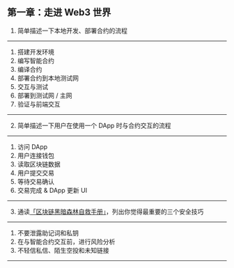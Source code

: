 ## 第一章：走进 Web3 世界

1. 简单描述一下本地开发、部署合约的流程

---

1. 搭建开发环境
2. 编写智能合约
3. 编译合约
4. 部署合约到本地测试网
5. 交互与测试
6. 部署到测试网 / 主网
7. 验证与前端交互

---

2. 简单描述一下用户在使用一个 DApp 时与合约交互的流程

---

1. 访问 DApp
2. 用户连接钱包
3. 读取区块链数据
4. 用户提交交易
5. 等待交易确认
6. 交易完成 & DApp 更新 UI

---

3. 通读[「区块链黑暗森林自救手册」](https://github.com/slowmist/Blockchain-dark-forest-selfguard-handbook/blob/main/README_CN.md)，列出你觉得最重要的三个安全技巧

---

1. 不要泄露助记词和私钥
2. 在与智能合约交互前，进行风险分析
3. 不轻信私信、陌生空投和未知链接

---
